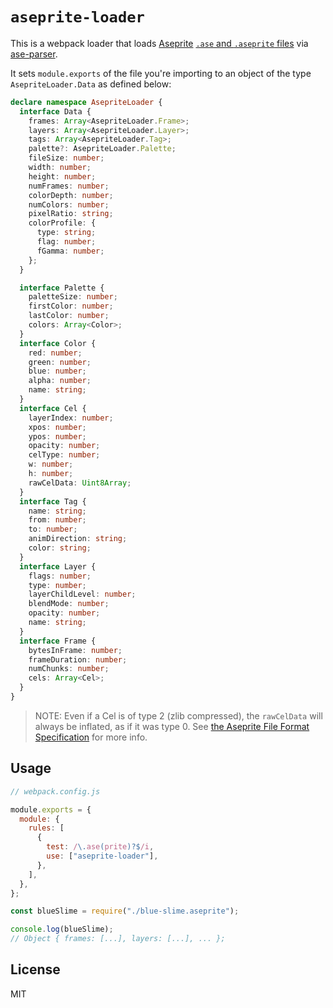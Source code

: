 # `aseprite-loader`

This is a webpack loader that loads [Aseprite](https://www.aseprite.org/) [`.ase` and `.aseprite` files](https://github.com/aseprite/aseprite/blob/master/docs/ase-file-specs.md) via [ase-parser](https://github.com/TheCyberRonin/ase-parser).

It sets `module.exports` of the file you're importing to an object of the type `AsepriteLoader.Data` as defined below:

```ts
declare namespace AsepriteLoader {
  interface Data {
    frames: Array<AsepriteLoader.Frame>;
    layers: Array<AsepriteLoader.Layer>;
    tags: Array<AsepriteLoader.Tag>;
    palette?: AsepriteLoader.Palette;
    fileSize: number;
    width: number;
    height: number;
    numFrames: number;
    colorDepth: number;
    numColors: number;
    pixelRatio: string;
    colorProfile: {
      type: string;
      flag: number;
      fGamma: number;
    };
  }

  interface Palette {
    paletteSize: number;
    firstColor: number;
    lastColor: number;
    colors: Array<Color>;
  }
  interface Color {
    red: number;
    green: number;
    blue: number;
    alpha: number;
    name: string;
  }
  interface Cel {
    layerIndex: number;
    xpos: number;
    ypos: number;
    opacity: number;
    celType: number;
    w: number;
    h: number;
    rawCelData: Uint8Array;
  }
  interface Tag {
    name: string;
    from: number;
    to: number;
    animDirection: string;
    color: string;
  }
  interface Layer {
    flags: number;
    type: number;
    layerChildLevel: number;
    blendMode: number;
    opacity: number;
    name: string;
  }
  interface Frame {
    bytesInFrame: number;
    frameDuration: number;
    numChunks: number;
    cels: Array<Cel>;
  }
}
```

> NOTE: Even if a Cel is of type 2 (zlib compressed), the `rawCelData` will always be inflated, as if it was type 0. See [the Aseprite File Format Specification](https://github.com/aseprite/aseprite/blob/master/docs/ase-file-specs.md#chunk-types) for more info.

## Usage

```js
// webpack.config.js

module.exports = {
  module: {
    rules: [
      {
        test: /\.ase(prite)?$/i,
        use: ["aseprite-loader"],
      },
    ],
  },
};
```

```js
const blueSlime = require("./blue-slime.aseprite");

console.log(blueSlime);
// Object { frames: [...], layers: [...], ... };
```

## License

MIT
